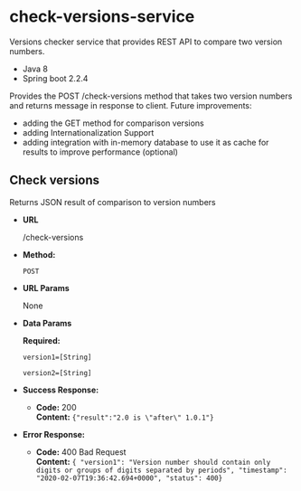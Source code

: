 # check-versions-service

Versions checker service that provides REST API to compare two version numbers.
- Java 8
- Spring boot 2.2.4

Provides the POST /check-versions method that takes two version numbers and returns message in response to client.
Future improvements:
- adding the GET method for comparison versions
- adding Internationalization Support 
- adding integration with in-memory database to use it as cache for results to improve performance (optional)

**Check versions**
----
  Returns JSON result of comparison to version numbers
  
* **URL**

  /check-versions

* **Method:**
  
  `POST`
 
*  **URL Params**

   None

* **Data Params**

   **Required:**
 
   `version1=[String]`
  
   `version2=[String]`

* **Success Response:**

  * **Code:** 200 <br />
    **Content:** `{"result":"2.0 is \"after\" 1.0.1"}`
 
* **Error Response:**

  * **Code:** 400 Bad Request <br />
    **Content:** `{ "version1": "Version number should contain only digits or groups of digits separated by periods",
                    "timestamp": "2020-02-07T19:36:42.694+0000",
                     "status": 400}`



